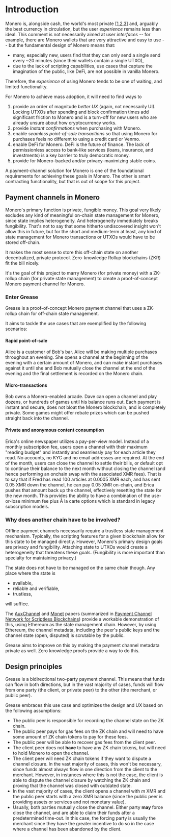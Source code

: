# Introduction

Monero is, alongside cash, the world's most private [[1],[2],[3]] and, arguably the best currency in circulation, but
the user _experience_ remains less than ideal.
This comment is not necessarily aimed at user _interfaces_ -- for example, there are Monero wallets that are
very attractive and easy to use -- but the fundamental design of Monero means that:

- many, especially new, users find that they can only send a single send every ~20 minutes (since their wallets
  contain a single UTXO),
- due to the lack of scripting capabilities, use cases that capture the imagination of the public, like DeFi, are not
  possible in vanilla Monero.

Therefore, the _experience_ of using Monero tends to be one of waiting, and limited functionality.

[1]: https://www.getmonero.org/get-started/what-is-monero/ "Monero: What is Monero?"
[2]: https://www.chainalysis.com/blog/all-about-monero/ "Monero: All About the Top Privacy Coin"
[3]: https://www.techtarget.com/searchsecurity/news/252512394/Monero-and-the-complicated-world-of-privacy-coins "Monero and the complicated world of privacy coins"

For Monero to achieve mass adoption, it will need to find ways to

1. provide an order of magnitude _better UX_ (again, not necessarily UI). Locking UTXOs after spending and block
   confirmation times add significant friction to Monero and is a turn-off for new users who are already unsure
   about how cryptocurrency works.
2. provide _Instant confirmations_ when purchasing with Monero.
3. enable _seamless point-of-sale transactions_ so that using Monero for purchases feels no different to using a
   credit card or Venmo.
4. enable DeFi for Monero. DeFi is  the future of finance. The lack of permissionless access to bank-like services
   (loans, insurance, and investments) is a key barrier to truly democratic money.
5. provide for Monero-backed and/or privacy-maximizing stable coins.

A payment-channel solution for Monero is one of the foundational requirements for achieving these goals in Monero.
The other is smart contracting functionality, but that is out of scope for this project.

## Payment channels in Monero

Monero's primary function is private, fungible money.
This goal very likely excludes any kind of meaningful on-chain state management for Monero, since state implies
heterogeneity.
And heterogeneity immediately breaks fungibility.
That's not to say that some hitherto undiscovered insight won't allow this in future, but for the short and
medium-term at least, any kind of state management for Monero transactions or UTXOs would have to be stored off-chain.

It makes the most sense to store this off-chain state on another decentralized, private protocol.
Zero-knowledge Rollup blockchains (ZKR) fit the bill nicely.

It's the goal of this project to marry Monero (for private money) with a ZK-rollup chain (for private state
management) to create a proof-of-concept Monero payment channel for Monero.

### Enter Grease

Grease is a proof-of-concept Monero payment channel that uses a ZK-rollup chain for off-chain state management.

It aims to tackle the use cases that are exemplified by the following scenarios:

#### Rapid point-of-sale

Alice is a customer of Bob's bar. Alice will be making multiple purchases throughout an evening. She opens a channel at
the beginning of the evening with a certain amount of Monero, and can make instant purchases against it until she and
Bob mutually close the channel at the end of the evening and the final settlement is recorded on the Monero chain.

#### Micro-transactions

Bob owns a Monero-enabled arcade. Dave can open a channel and play dozens, or hundreds of games until his balance runs
out. Each payment is instant and secure, does not bloat the Monero blockchain, and is completely private. Some games
might offer rebate prizes which can be pushed straight back into the channel.

#### Private and anonymous content consumption

Erica's online newspaper utilizes a pay-per-view model. Instead of a monthly subscription fee, users open a channel
with their maximum "reading budget" and instantly and seamlessly pay for each article they read. No accounts, no KYC
and no email addresses are required. At the end of the month, users can close the channel to settle their bills, or
default opt to continue their balance to the next month without closing the channel (and hence performing an onchain
swap with the associated XMR fees). That is to say that if Fred has read 100 articles at 0.0005 XMR each, and has sent
0.05 XMR down the channel, he can pay 0.05 XMR on-chain, and Erica pushes that amount back up the channel, effectively
resetting the state for the new month. This provides the ability to have a combination of the use-or-lose minimum fee
plus À la carte options which is standard in legacy subscription models.

### Why does another chain have to be involved?

Offline payment channels necessarily require a trustless state management mechanism. Typically, the scripting features
for a given blockchain allow for this state to be managed directly. However, Monero's primary design goals are privacy
and fungibility. Attaching state to UTXOs would create a heterogeneity that threatens these goals. (Fungibility is more
important than specialty for maintaining privacy.)

The state does not have to be managed on the same chain though. Any place where the state is

- available,
- reliable and verifiable,
- trustless,

will suffice.

The [AuxChannel] and [Monet] papers (summarized in [Payment Channel Network for Scriptless Blockchains]) provide a
workable demonstration of this, using Ethereum as the state management chain. However, by using Ethereum, the channel
metadata, including the peer's public keys and the channel state (open, disputed) is scrutable by the public.

Grease aims to improve on this by making the payment channel metadata private as well. Zero knowledge proofs provide a
way to do this.

[AuxChannel]: https://eprint.iacr.org/2022/117.pdf
[Monet]: https://eprint.iacr.org/2022/744.pdf
[Payment Channel Network for Scriptless Blockchains]: https://bridges.monash.edu/articles/thesis/Payment_Channel_Network_for_Scriptless_Blockchains/23909907

## Design principles

Grease is a bidirectional two-party payment channel. This means that funds can flow in both directions, but in the
vast majority of cases, funds will flow from one party (the client, or private peer) to the other (the merchant, or
public peer).

Grease embraces this use case and optimizes the design and UX based on the following assumptions:

- The public peer is responsible for recording the channel state on the ZK chain.
- The public peer pays for gas fees on the ZK chain and will need to have some amount of ZK chain tokens to pay for
  these fees.
- The public peer will be able to recover gas fees from the client peer.
- The client peer does not **have** to have any ZK chain tokens, but will need to hold Monero to open the channel.
- The client peer will need ZK chain tokens if they want to dispute a channel closure. In the vast majority of cases,
  this won't be necessary, since funds almost always flow in one direction from the client to the merchant. However,
  in instances where this is not the case, the client is able to dispute the channel closure by watching the ZK
  chain and proving that the channel was closed with outdated state.
- In the vast majority of cases, the client opens a channel with _m_ XMR and the public peer starts with a zero XMR
  balance (since the public peer is providing assets or services and not monetary value).
- Usually, both parties mutually close the channel. Either party **may** force close the channel, and are able to
  claim their funds after a predetermined time-out. In this case, the
  forcing party is usually the merchant since they have the greater incentive to do so in the case where a channel
  has been abandoned by the client.
